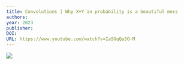```yaml
---
title: Convolutions | Why X+Y in probability is a beautiful mess
authors: 
year: 2023
publisher: 
DOI: 
URL: https://www.youtube.com/watch?v=IaSGqQa5O-M
---
```


![](https://www.youtube.com/watch?v=IaSGqQa5O-M)